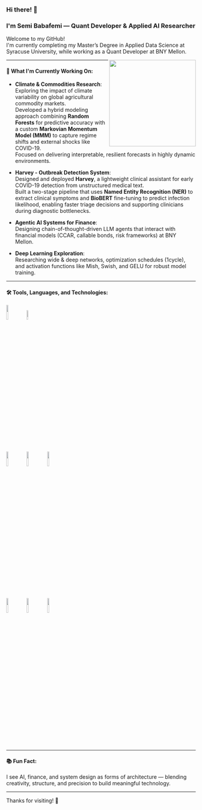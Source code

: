 ### Hi there! 👋  
### I'm Semi Babafemi — Quant Developer & Applied AI Researcher

Welcome to my GitHub!  
I'm currently completing my Master’s Degree in Applied Data Science at Syracuse University, while working as a Quant Developer at BNY Mellon.

<img align='right' src="https://media.giphy.com/media/M9gbBd9nbDrOTu1Mqx/giphy.gif" width="230">

---

#### 🌟 What I'm Currently Working On:
- **Climate & Commodities Research**:  
  Exploring the impact of climate variability on global agricultural commodity markets.  
  Developed a hybrid modeling approach combining **Random Forests** for predictive accuracy with a custom **Markovian Momentum Model (MMM)** to capture regime shifts and external shocks like COVID-19.  
  Focused on delivering interpretable, resilient forecasts in highly dynamic environments.

- **Harvey - Outbreak Detection System**:  
  Designed and deployed **Harvey**, a lightweight clinical assistant for early COVID-19 detection from unstructured medical text.  
  Built a two-stage pipeline that uses **Named Entity Recognition (NER)** to extract clinical symptoms and **BioBERT** fine-tuning to predict infection likelihood, enabling faster triage decisions and supporting clinicians during diagnostic bottlenecks.

- **Agentic AI Systems for Finance**:  
  Designing chain-of-thought-driven LLM agents that interact with financial models (CCAR, callable bonds, risk frameworks) at BNY Mellon.

- **Deep Learning Exploration**:  
  Researching wide & deep networks, optimization schedules (1cycle), and activation functions like Mish, Swish, and GELU for robust model training.

---

#### 🛠️ Tools, Languages, and Technologies:
<code><img width="10%" src="https://www.vectorlogo.zone/logos/python/python-ar21.svg"></code>
<code><img width="8%" src="https://www.vectorlogo.zone/logos/r-project/r-project-icon.svg"></code>
<br />
<code><img width="10%" src="https://www.vectorlogo.zone/logos/pocoo_flask/pocoo_flask-ar21.svg"></code>
<code><img width="10%" src="https://www.vectorlogo.zone/logos/mysql/mysql-ar21.svg"></code>
<code><img width="10%" src="https://www.vectorlogo.zone/logos/mongodb/mongodb-ar21.svg"></code>
<br />
<code><img width="10%" src="https://www.vectorlogo.zone/logos/apache_spark/apache_spark-ar21.svg"></code>
<code><img width="10%" src="https://www.vectorlogo.zone/logos/apache_hadoop/apache_hadoop-ar21.svg"></code>
<code><img width="10%" src="https://www.vectorlogo.zone/logos/git-scm/git-scm-ar21.svg"></code>

---

#### 📚 Fun Fact:
I see AI, finance, and system design as forms of architecture — blending creativity, structure, and precision to build meaningful technology.

---

Thanks for visiting! 🚀
